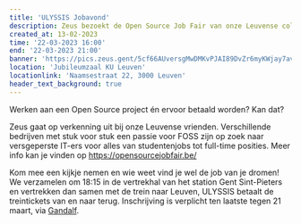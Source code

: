 ```yaml
---
title: 'ULYSSIS Jobavond'
description: Zeus bezoekt de Open Source Job Fair van onze Leuvense collega's!
created_at: 13-02-2023
time: '22-03-2023 16:00'
end: '22-03-2023 21:00'
banner: 'https://pics.zeus.gent/5cf66AUversgMwDMKvPJAI89DvZr6myKWjay7avv.png'
location: 'Jubileumzaal KU Leuven'
locationlink: 'Naamsestraat 22, 3000 Leuven'
header_text_background: true
---
```


Werken aan een Open Source project én ervoor betaald worden? Kan dat?

Zeus gaat op verkenning uit bij onze Leuvense vrienden. 
Verschillende bedrijven met stuk voor stuk een passie voor FOSS zijn op zoek naar versgeperste IT-ers voor alles van studentenjobs tot full-time posities.
Meer info kan je vinden op <https://opensourcejobfair.be/>

Kom mee een kijkje nemen en wie weet vind je wel de job van je dromen! We verzamelen om 18:15 in de
vertrekhal van het station Gent Sint-Pieters en vertrekken dan samen met de trein naar Leuven, ULYSSIS betaalt de treintickets van en naar terug. Inschrijving is verplicht ten laatste tegen 21 maart, via [Gandalf](https://event.student.ugent.be/events/373).
